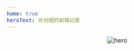 ```yaml
---
home: true
heroText: 许剑煜的前端记录
---
```

<header class="hero">
<img src="https://api.ixiaowai.cn/mcapi/mcapi.php" alt="hero">
<type/>
</header>
 
